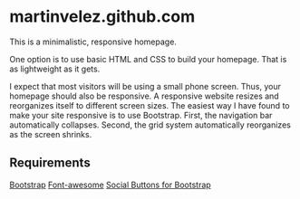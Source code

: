 # martinvelez.github.com

This is a minimalistic, responsive homepage.  

One option is to use basic HTML and CSS to build your homepage.  That is as
lightweight as it gets.

I expect that most visitors will be using a small phone screen.  Thus, your
homepage should also be responsive.  A responsive website resizes and
reorganizes itself to different screen sizes.  The easiest way I have found to
make your site responsive is to use Bootstrap.  First, the navigation bar
automatically collapses.  Second, the grid system automatically reorganizes as
the screen shrinks. 

## Requirements 

[Bootstrap](http://getbootstrap.com/)
[Font-awesome](http://fontawesome.io)
[Social Buttons for Bootstrap](https://lipis.github.io/bootstrap-social/)


